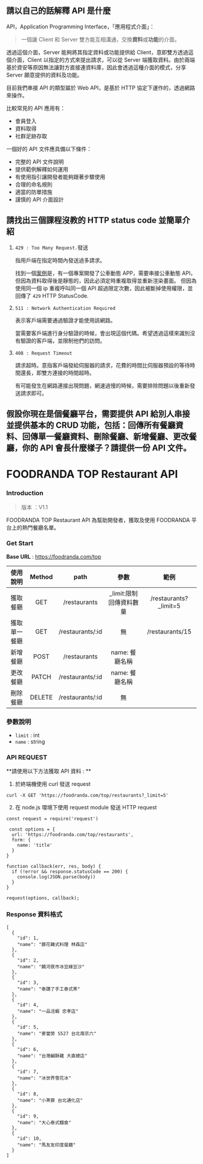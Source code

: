 ## 請以自己的話解釋 API 是什麼

API，Application Programming Interface，「應用程式介面」：

> 一個讓 Client 和 Server 雙方能互相溝通，交換**資料**或**功能**的介面。

透過這個介面，Server 能夠將其指定資料或功能提供給 Client，意即雙方透過這個介面，Client 以指定的方式來提出請求，可以從 Server 端獲取資料。由於兩端基於資安等原因無法讓對方直接連資料庫，因此會透過這種介面的模式，分享 Server 願意提供的資料及功能。

目前我們串接 API 的類型屬於 Web API，是基於 HTTP 協定下運作的，透過網路來操作。

比較常見的 API 應用有：

- 會員登入
- 資料取得
- 社群足跡存取

一個好的 API 文件應具備以下條件：

- 完整的 API 文件說明
- 提供範例解釋如何運用
- 有使用指引讓開發者能夠跟著步驟使用
- 合理的命名規則
- 適當的防單措施
- 謹慎的 API 介面設計



## 請找出三個課程沒教的 HTTP status code 並簡單介紹

1. `429 : Too Many Request.`發送

   指用戶端在指定時間內發送過多請求。

   找到一個[案例](https://ithelp.ithome.com.tw/articles/10197146)是，有一個專案開發了公車動態 APP，需要串接公車動態 API，但因為資料取得後是靜態的，因此必須定時重複取得並重新渲染畫面。
   但因為使用同一個 ip 重複呼叫同一個 API 超過限定次數，因此被斷掉使用權限，並回傳了 `429` HTTP StatusCode.

2. `511 : Network Authentication Required`

   表示客戶端需要通過驗證才能使用該網路。

   當需要客戶端進行身分驗證的時候，會出現這個代碼。希望透過這樣來識別沒有驗證的客戶端，並限制他們的訪問。

3. `408 : Request Timeout`

   請求超時。意指客戶端發給伺服器的請求，花費的時間比伺服器預設的等待時間還長，即雙方連接的時間超時。

   有可能發生在網路連接出現問題，網速過慢的時候，需要排除問題以後重新發送請求即可。

## 假設你現在是個餐廳平台，需要提供 API 給別人串接並提供基本的 CRUD 功能，包括：回傳所有餐廳資料、回傳單一餐廳資料、刪除餐廳、新增餐廳、更改餐廳，你的 API 會長什麼樣子？請提供一份 API 文件。



# FOODRANDA TOP Restaurant API 



### Introduction

> 版本 ：V1.1

FOODRANDA TOP Restaurant API 為幫助開發者，獲取及使用 FOODRANDA 平台上的熱門餐廳名單。



### Get Start

**Base URL** : https://foodranda.com/top

| **使用說明** | **Method** | **path** | **參數** | **範例** |
|    :----:   |    :----:   |    :----:    |    :----:    |    :----:    |
| 獲取餐廳 | GET | /restaurants | _limit:限制回傳資料數量 | /restaurants?_limit=5 |
| 獲取單一餐廳 | GET | /restaurants/:id | 無 | /restaurants/15 |
| 新增餐廳 | POST | /restaurants | name: 餐廳名稱 |          |
| 更改餐廳 | PATCH | /restaurants/:id | name: 餐廳名稱 |  |
| 刪除餐廳 | DELETE | /restaurants/:id | 無 |  |

### 參數說明

- `limit` : int
- `name` : string

### API REQUEST

**請使用以下方法獲取 API 資料 : **

1. 於終端機使用 curl 發送 request

```
curl -X GET 'https://foodranda.com/top/restaurants?_limit=5'
```

2. 在 node.js 環境下使用 request module 發送 HTTP request

```
const request = require('request')

 const options = {
  url: 'https://foodranda.com/top/restaurants',
  form: {
    name: 'title'
  }
}

function callback(err, res, body) {
  if (!error && response.statusCode == 200) {
    console.log(JSON.parse(body))
  }
}

request(options, callback);
```



### Response 資料格式

```
[
  {
    "id": 1,
    "name": "豚花韓式料理 林森店"
  },
  {
    "id": 2,
    "name": "饒河夜市冰豆綠豆沙"
  },
  {
    "id": 3,
    "name": "泰讚了手工泰式茶"
  },
  {
    "id": 4,
    "name": "一品活蝦 忠孝店"
  },
  {
    "id": 5,
    "name": "麥當勞 S527 台北南京六"
  },
  {
    "id": 6,
    "name": "台灣鹹酥雞 大直總店"
  },
  {
    "id": 7,
    "name": "冰世界雪花冰"
  },
  {
    "id": 8,
    "name": "小茶齋 台北通化店"
  },
  {
    "id": 9,
    "name": "大心泰式麵食"
  },
  {
    "id": 10,
    "name": "馬友友印度餐廳"
  }
]
```

